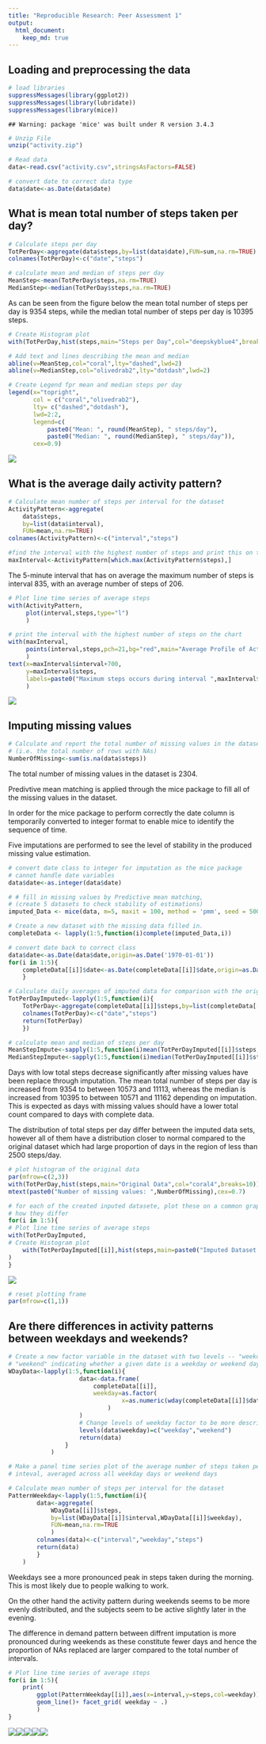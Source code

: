 ```yaml
---
title: "Reproducible Research: Peer Assessment 1"
output: 
  html_document:
    keep_md: true
---
```


<!--- Set up working directory -->


## Loading and preprocessing the data

```r
# load libraries
suppressMessages(library(ggplot2))
suppressMessages(library(lubridate))
suppressMessages(library(mice))
```

```
## Warning: package 'mice' was built under R version 3.4.3
```

```r
# Unzip File
unzip("activity.zip")

# Read data
data<-read.csv("activity.csv",stringsAsFactors=FALSE)

# convert date to correct data type
data$date<-as.Date(data$date)
```

## What is mean total number of steps taken per day?


```r
# Calculate steps per day
TotPerDay<-aggregate(data$steps,by=list(data$date),FUN=sum,na.rm=TRUE)
colnames(TotPerDay)<-c("date","steps")

# calculate mean and median of steps per day
MeanStep<-mean(TotPerDay$steps,na.rm=TRUE)
MedianStep<-median(TotPerDay$steps,na.rm=TRUE)
```

As can be seen from the figure below the mean total number of steps per day is 9354 steps, while the median total number of steps per day is 10395 steps.


```r
# Create Histogram plot
with(TotPerDay,hist(steps,main="Steps per Day",col="deepskyblue4",breaks=10))

# Add text and lines describing the mean and median
abline(v=MeanStep,col="coral",lty="dashed",lwd=2)
abline(v=MedianStep,col="olivedrab2",lty="dotdash",lwd=2)

# Create Legend fpr mean and median steps per day
legend(x="topright", 
       col = c("coral","olivedrab2"), 
       lty= c("dashed","dotdash"), 
       lwd=2:2,
       legend=c(
           paste0("Mean: ", round(MeanStep), " steps/day"),
           paste0("Median: ", round(MedianStep), " steps/day")),
       cex=0.9)
```

![](PA1_template_files/figure-html/unnamed-chunk-4-1.png)<!-- -->



## What is the average daily activity pattern?


```r
# Calculate mean number of steps per interval for the dataset
ActivityPattern<-aggregate(
    data$steps,
    by=list(data$interval),
    FUN=mean,na.rm=TRUE)
colnames(ActivityPattern)<-c("interval","steps")

#find the interval with the highest number of steps and print this on the chart
maxInterval<-ActivityPattern[which.max(ActivityPattern$steps),]
```

The 5-minute interval that has on average the maximum number of steps is interval 835, with an average number of steps of 206.


```r
# Plot line time series of average steps
with(ActivityPattern,
     plot(interval,steps,type="l")
     )

# print the interval with the highest number of steps on the chart                
with(maxInterval, 
     points(interval,steps,pch=21,bg="red",main="Average Profile of Activity")
     )
text(x=maxInterval$interval+700,
     y=maxInterval$steps,
     labels=paste0("Maximum steps occurs during interval ",maxInterval$interval)
     )
```

![](PA1_template_files/figure-html/unnamed-chunk-6-1.png)<!-- -->

## Imputing missing values


```r
# Calculate and report the total number of missing values in the dataset 
# (i.e. the total number of rows with NAs)
NumberOfMissing<-sum(is.na(data$steps))
```

The total number of missing values in the dataset is 2304.

Predivtive mean matching is applied through the mice package to fill all of the missing values in the dataset. 

In order for the mice package to perform correctly the date column is temporarily converted to integer format to enable mice to identify the sequence of time.

Five imputations are performed to see the level of stability in the produced missing value estimation.


```r
# convert date class to integer for imputation as the mice package
# cannot handle date variables
data$date<-as.integer(data$date)

# # fill in missing values by Predictive mean matching, 
# (create 5 datasets to check stability of estimations)
imputed_Data <- mice(data, m=5, maxit = 100, method = 'pmm', seed = 500,printFlag=FALSE)

# Create a new dataset with the missing data filled in.
completeData <- lapply(1:5,function(i)complete(imputed_Data,i))

# convert date back to correct class
data$date<-as.Date(data$date,origin=as.Date('1970-01-01'))
for(i in 1:5){
    completeData[[i]]$date<-as.Date(completeData[[i]]$date,origin=as.Date('1970-01-01'))
    }

# Calculate daily averages of imputed data for comparison with the original data
TotPerDayImputed<-lapply(1:5,function(i){
    TotPerDay<-aggregate(completeData[[i]]$steps,by=list(completeData[[i]]$date),FUN=sum)
    colnames(TotPerDay)<-c("date","steps")
    return(TotPerDay)
    })

# calculate mean and median of steps per day
MeanStepImpute<-sapply(1:5,function(i)mean(TotPerDayImputed[[i]]$steps,na.rm=TRUE))
MedianStepImpute<-sapply(1:5,function(i)median(TotPerDayImputed[[i]]$steps,na.rm=TRUE))
```

Days with low total steps decrease significantly after missing values have been replace through imputation. The mean total number of steps per day is increased from 9354 to between 10573 and 11113, whereas the median is increased from 10395 to between 10571 and 11162 depending on imputation.
This is expected as days with missing values should have a lower total count compared to days with complete data.

The distribution of total steps per day differ between the imputed data sets, however all of them have a distribution closer to normal compared to the original dataset which had large proportion of days in the region of less than 2500 steps/day.



```r
# plot histogram of the original data
par(mfrow=c(2,3))
with(TotPerDay,hist(steps,main="Original Data",col="coral4",breaks=10))
mtext(paste0("Number of missing values: ",NumberOfMissing),cex=0.7)

# for each of the created inputed datasete, plot these on a common graph to see 
# how they differ
for(i in 1:5){
# Plot line time series of average steps
with(TotPerDayImputed,
# Create Histogram plot
    with(TotPerDayImputed[[i]],hist(steps,main=paste0("Imputed Dataset: ",i),col="deepskyblue4",breaks=10))
)
}
```

![](PA1_template_files/figure-html/unnamed-chunk-9-1.png)<!-- -->

```r
# reset plotting frame
par(mfrow=c(1,1))
```

## Are there differences in activity patterns between weekdays and weekends?


```r
# Create a new factor variable in the dataset with two levels -- "weekday" and 
# "weekend" indicating whether a given date is a weekday or weekend day.
WDayData<-lapply(1:5,function(i){
                    data<-data.frame(
                        completeData[[i]],
                        weekday=as.factor(
                                x=as.numeric(wday(completeData[[i]]$date)%in%c(7,1))
                            )
                    )
                    # Change levels of weekday factor to be more descriptive
                    levels(data$weekday)=c("weekday","weekend")
                    return(data)
                }
            )

# Make a panel time series plot of the average number of steps taken per time 
# inteval, averaged across all weekday days or weekend days 

# Calculate mean number of steps per interval for the dataset
PatternWeekday<-lapply(1:5,function(i){
        data<-aggregate(
            WDayData[[i]]$steps,
            by=list(WDayData[[i]]$interval,WDayData[[i]]$weekday),
            FUN=mean,na.rm=TRUE
            )
        colnames(data)<-c("interval","weekday","steps")
        return(data)
        }
    )
```

Weekdays see a more pronounced peak in steps taken during the morning. This is most likely due to people walking to work.

On the other hand the activity pattern during weekends seems to be more evenly distributed, and the subjects seem to be active slightly later in the evening.  

The difference in demand pattern between diffrent imputation is more pronounced during weekends as these constitute fewer days and hence the proportion of NAs replaced are larger compared to the total number of intervals.



```r
# Plot line time series of average steps
for(i in 1:5){
    print(
        ggplot(PatternWeekday[[i]],aes(x=interval,y=steps,col=weekday))+
        geom_line()+ facet_grid( weekday ~ .)
        )
}
```

![](PA1_template_files/figure-html/unnamed-chunk-11-1.png)<!-- -->![](PA1_template_files/figure-html/unnamed-chunk-11-2.png)<!-- -->![](PA1_template_files/figure-html/unnamed-chunk-11-3.png)<!-- -->![](PA1_template_files/figure-html/unnamed-chunk-11-4.png)<!-- -->![](PA1_template_files/figure-html/unnamed-chunk-11-5.png)<!-- -->
 
 
 
